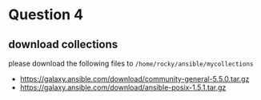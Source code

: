# Question 4

## download collections

please download the following files to `/home/rocky/ansible/mycollections`

- https://galaxy.ansible.com/download/community-general-5.5.0.tar.gz
- https://galaxy.ansible.com/download/ansible-posix-1.5.1.tar.gz